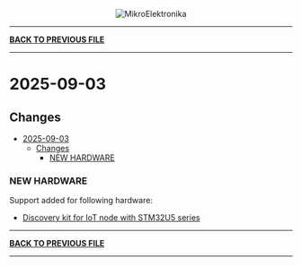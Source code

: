 <p align="center">
  <img src="http://www.mikroe.com/img/designs/beta/logo_small.png?raw=true" alt="MikroElektronika"/>
</p>

---

**[BACK TO PREVIOUS FILE](../changelog.md)**

---

# 2025-09-03

## Changes

- [2025-09-03](#2025-09-03)
  - [Changes](#changes)
    - [NEW HARDWARE](#new-hardware)

### NEW HARDWARE

Support added for following hardware:

+ [Discovery kit for IoT node with STM32U5 series](https://www.st.com/content/st_com/en/products/evaluation-tools/product-evaluation-tools/mcu-mpu-eval-tools/stm32-mcu-mpu-eval-tools/stm32-discovery-kits/b-u585i-iot02a.html)

---

**[BACK TO PREVIOUS FILE](../changelog.md)**

---
